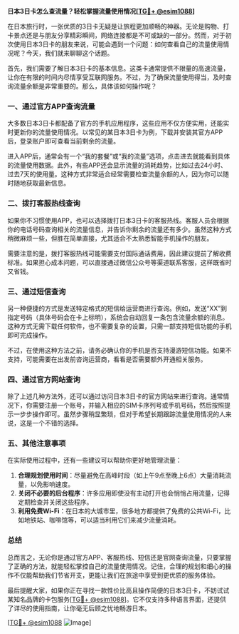 **日本3日卡怎么查流量？轻松掌握流量使用情况[[TG💪+ @esim1088](https://t.me/s/esim1088)]**

在日本旅行时，一张优质的3日卡无疑是让旅程更加顺畅的神器。无论是购物、打卡景点还是与朋友分享精彩瞬间，网络连接都是不可或缺的一部分。然而，对于初次使用日本3日卡的朋友来说，可能会遇到一个问题：如何查看自己的流量使用情况呢？今天，我们就来聊聊这个话题。

首先，我们需要了解日本3日卡的基本信息。这类卡通常提供不限量的高速流量，让你在有限的时间内尽情享受互联网服务。不过，为了确保流量使用得当，及时查询流量余额是非常重要的。那么，具体该如何操作呢？

### **一、通过官方APP查询流量**

大多数日本3日卡都配备了官方的手机应用程序，这些应用不仅方便实用，还能实时更新你的流量使用情况。以常见的某日本3日卡为例，下载并安装其官方APP后，登录账户即可查看当前剩余的流量。

进入APP后，通常会有一个“我的套餐”或“我的流量”选项，点击进去就能看到具体的流量使用数据。此外，有些APP还会显示流量的消耗趋势，比如过去24小时、过去7天的使用量。这种方式非常适合经常需要检查流量余额的人，因为你可以随时随地获取最新信息。

### **二、拨打客服热线查询**

如果你不习惯使用APP，也可以选择拨打日本3日卡的客服热线。客服人员会根据你的电话号码查询相关的流量信息，并告诉你剩余的流量还有多少。虽然这种方式稍微麻烦一些，但胜在简单直接，尤其适合不太熟悉智能手机操作的朋友。

需要注意的是，拨打客服热线可能需要支付国际通话费用，因此建议提前了解收费标准。如果担心成本问题，可以直接通过微信公众号等渠道联系客服，这样既省时又省钱。

### **三、通过短信查询**

另一种便捷的方式是发送特定格式的短信给运营商进行查询。例如，发送“XX”到指定号码（具体号码会在卡上标明），系统会自动回复一条包含流量余额的消息。这种方式无需下载任何软件，也不需要复杂的设置，只需一部支持短信功能的手机即可完成操作。

不过，在使用这种方法之前，请务必确认你的手机是否支持漫游短信功能。如果不支持，可能需要在出发前咨询运营商，看看是否需要额外开通相关服务。

### **四、通过官方网站查询**

除了上述几种方法外，还可以通过访问日本3日卡的官方网站来进行查询。通常情况下，你需要注册一个账号，并输入相应的SIM卡序列号或手机号码，然后按照提示一步步操作即可。虽然步骤稍显繁琐，但对于希望长期跟踪流量使用情况的人来说，这是一个不错的选择。

### **五、其他注意事项**

在实际使用过程中，还有一些建议可以帮助你更好地管理流量：

1. **合理规划使用时间**：尽量避免在高峰时段（如上午9点至晚上6点）大量消耗流量，以免影响速度。
2. **关闭不必要的后台程序**：许多应用即使没有主动打开也会悄悄占用流量，记得定期检查并关闭这些程序。
3. **利用免费Wi-Fi**：在日本的大城市里，很多地方都提供了免费的公共Wi-Fi，比如地铁站、咖啡馆等，可以适当利用它们来减少流量消耗。

### **总结**

总而言之，无论你是通过官方APP、客服热线、短信还是官网查询流量，只要掌握了正确的方法，就能轻松掌控自己的流量使用情况。记住，合理的规划和细心的操作不仅能帮助我们节省开支，更能让我们在旅途中享受到更优质的服务体验。

最后提醒大家，如果你正在寻找一款性价比高且操作简便的日本3日卡，不妨试试某知名品牌的卡包服务[[TG💪+ @esim1088](https://t.me/s/esim1088)]。它不仅支持多种语言界面，还提供了详尽的使用指南，让你毫无后顾之忧地畅游日本。

[[TG💪+ @esim1088](https://t.me/s/esim1088) ![Image](https://i.postimg.cc/4NQfJmqS/Snipaste-2025-05-13-00-14-12.png)]